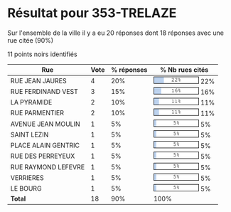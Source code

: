 # Résultat pour 353-TRELAZE

Sur l'ensemble de la ville il y a eu 20 réponses dont 18 réponses avec une rue citée (90%)

11 points noirs identifiés

| Rue | Vote | % réponses | % Nb rues cités|
|-----|------|------------|----------------|
| RUE JEAN JAURES | 4 | 20% | <img src="../../img/bar_22.gif" />&nbsp;22%|
| RUE FERDINAND VEST | 3 | 15% | <img src="../../img/bar_16.gif" />&nbsp;16%|
| LA PYRAMIDE | 2 | 10% | <img src="../../img/bar_11.gif" />&nbsp;11%|
| RUE PARMENTIER | 2 | 10% | <img src="../../img/bar_11.gif" />&nbsp;11%|
| AVENUE JEAN MOULIN | 1 | 5% | <img src="../../img/bar_5.gif" />&nbsp;5%|
| SAINT LEZIN | 1 | 5% | <img src="../../img/bar_5.gif" />&nbsp;5%|
| PLACE ALAIN GENTRIC | 1 | 5% | <img src="../../img/bar_5.gif" />&nbsp;5%|
| RUE DES PERREYEUX | 1 | 5% | <img src="../../img/bar_5.gif" />&nbsp;5%|
| RUE RAYMOND LEFEVRE | 1 | 5% | <img src="../../img/bar_5.gif" />&nbsp;5%|
| VERRIERES | 1 | 5% | <img src="../../img/bar_5.gif" />&nbsp;5%|
| LE BOURG | 1 | 5% | <img src="../../img/bar_5.gif" />&nbsp;5%|
| **Total** | 18 | 90% | 100%|
